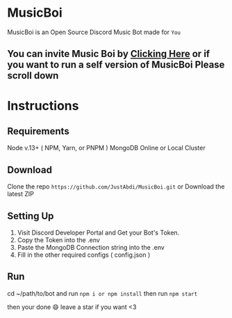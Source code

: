 # MusicBoi

MusicBoi is an Open Source Discord Music Bot made for `You`

## You can invite Music Boi by [Clicking Here](musicboi.lol) or if you want to run a self version of MusicBoi Please scroll down



# Instructions

## Requirements
Node v.13+ ( NPM, Yarn, or PNPM ) MongoDB Online or Local Cluster


## Download

Clone the repo `https://github.com/JustAbdi/MusicBoi.git` or Download the latest ZIP

## Setting Up

1. Visit Discord Developer Portal and Get your Bot's Token.
2. Copy the Token into the .env
3. Paste the MongoDB Connection string into the .env 
4. Fill in the other required configs ( config.json )


## Run

cd ~/path/to/bot and run `npm i or npm install` then run `npm start`

then your done :smile: leave a star if you want <3
